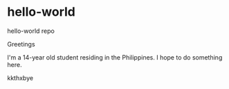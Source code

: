 # hello-world
hello-world repo

Greetings

I'm a 14-year old student residing in the Philippines. I hope to do something here.

kkthxbye
